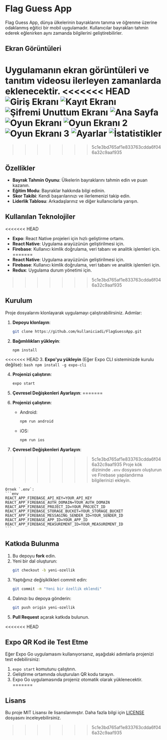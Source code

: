 # Flag Guess App

Flag Guess App, dünya ülkelerinin bayraklarını tanıma ve öğrenme üzerine odaklanmış eğitici bir mobil uygulamadır. Kullanıcılar bayrakları tahmin ederek eğlenirken aynı zamanda bilgilerini geliştirebilirler.

## Ekran Görüntüleri
Uygulamanın ekran görüntüleri ve tanıtım videosu ilerleyen zamanlarda eklenecektir.
<<<<<<< HEAD
![Giriş Ekranı](./assets/images/girisyap.jpg)
![Kayıt Ekranı](./assets/images/kayıtol.jpg)
![Şifremi Unuttum Ekranı](./assets/images/sifremiunuttum.jpg)
![Ana Sayfa](./assets/images/anaekran.jpg)
![Oyun Ekranı](./assets/images/oyunekranı.jpg)
![Oyun Ekranı 2](./assets/images/oyunekranı1.jpg)
![Oyun Ekranı 3](./assets/images/oyunekranı2.jpg)
![Ayarlar](./assets/images/ayarlar.jpg)
![İstatistikler](./assets/images/istatistikler.jpg)
=======

>>>>>>> 5c1e3bd765af1e833763cdda6f046a32c9aaf935
## Özellikler
- **Bayrak Tahmin Oyunu**: Ülkelerin bayraklarını tahmin edin ve puan kazanın.
- **Eğitim Modu**: Bayraklar hakkında bilgi edinin.
- **Skor Takibi**: Kendi başarılarınızı ve ilerlemenizi takip edin.
- **Liderlik Tablosu**: Arkadaşlarınız ve diğer kullanıcılarla yarışın.

## Kullanılan Teknolojiler
<<<<<<< HEAD
- **Expo**: React Native projeleri için hızlı geliştirme ortamı.
- **React Native**: Uygulama arayüzünün geliştirilmesi için.
- **Firebase**: Kullanıcı kimlik doğrulama, veri tabanı ve analitik işlemleri için.
=======
- **React Native**: Uygulama arayüzünün geliştirilmesi için.
- **Firebase**: Kullanıcı kimlik doğrulama, veri tabanı ve analitik işlemleri için.
- **Redux**: Uygulama durum yönetimi için.
>>>>>>> 5c1e3bd765af1e833763cdda6f046a32c9aaf935

## Kurulum

Proje dosyalarını klonlayarak uygulamayı çalıştırabilirsiniz. Adımlar:

1. **Depoyu klonlayın**:
    ```bash
    git clone https://github.com/kullaniciadi/FlagGuessApp.git
    ```

2. **Bağımlılıkları yükleyin**:
    ```bash
    npm install
    ```

<<<<<<< HEAD
3. **Expo'yu yükleyin** (Eğer Expo CLI sisteminizde kurulu değilse):
    ```bash
    npm install -g expo-cli
    ```

4. **Projenizi çalıştırın**:
    ```bash
    expo start
    ```

5. **Çevresel Değişkenleri Ayarlayın**:
=======
3. **Projenizi çalıştırın**:
    - Android:
      ```bash
      npm run android
      ```
    - iOS:
      ```bash
      npm run ios
      ```

4. **Çevresel Değişkenleri Ayarlayın**:
>>>>>>> 5c1e3bd765af1e833763cdda6f046a32c9aaf935
    Proje kök dizininde `.env` dosyasını oluşturun ve Firebase yapılandırma bilgilerinizi ekleyin.

    Örnek `.env`:
    ```env
    REACT_APP_FIREBASE_API_KEY=YOUR_API_KEY
    REACT_APP_FIREBASE_AUTH_DOMAIN=YOUR_AUTH_DOMAIN
    REACT_APP_FIREBASE_PROJECT_ID=YOUR_PROJECT_ID
    REACT_APP_FIREBASE_STORAGE_BUCKET=YOUR_STORAGE_BUCKET
    REACT_APP_FIREBASE_MESSAGING_SENDER_ID=YOUR_SENDER_ID
    REACT_APP_FIREBASE_APP_ID=YOUR_APP_ID
    REACT_APP_FIREBASE_MEASUREMENT_ID=YOUR_MEASUREMENT_ID
    ```

## Katkıda Bulunma

1. Bu depoyu **fork** edin.
2. Yeni bir dal oluşturun:
    ```bash
    git checkout -b yeni-ozellik
    ```
3. Yaptığınız değişiklikleri commit edin:
    ```bash
    git commit -m "Yeni bir özellik eklendi"
    ```
4. Dalınızı bu depoya gönderin:
    ```bash
    git push origin yeni-ozellik
    ```
5. **Pull Request** açarak katkıda bulunun.

<<<<<<< HEAD

## Expo QR Kod ile Test Etme
Eğer Expo Go uygulamasını kullanıyorsanız, aşağıdaki adımlarla projenizi test edebilirsiniz:

1. `expo start` komutunu çalıştırın.
2. Geliştirme ortamında oluşturulan QR kodu tarayın.
3. Expo Go uygulamasında projeniz otomatik olarak yüklenecektir.
=======
## Lisans

Bu proje MIT Lisansı ile lisanslanmıştır. Daha fazla bilgi için [LICENSE](LICENSE) dosyasını inceleyebilirsiniz.
>>>>>>> 5c1e3bd765af1e833763cdda6f046a32c9aaf935
